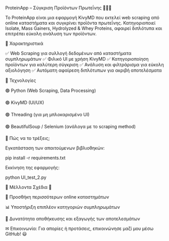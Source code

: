 ProteinApp – Σύγκριση Προϊόντων Πρωτεΐνης 🏋️‍♂️💪

Το ProteinApp είναι μια εφαρμογή KivyMD που εκτελεί web scraping από online καταστήματα και συγκρίνει προϊόντα πρωτεΐνης.
Κατηγοριοποιεί Isolate, Mass Gainers, Hydrolyzed & Whey Proteins, αφαιρεί διπλότυπα και επιτρέπει εύκολη ανάλυση των προϊόντων.

🔹 Χαρακτηριστικά

✅ Web Scraping για συλλογή δεδομένων από καταστήματα συμπληρωμάτων
✅ Φιλικό UI με χρήση KivyMD
✅ Κατηγοριοποίηση προϊόντων για καλύτερη σύγκριση
✅ Ανάλυση και φιλτράρισμα για εύκολη αξιολόγηση
✅ Αυτόματη αφαίρεση διπλότυπων για ακριβή αποτελέσματα

🔹 Τεχνολογίες

🟢 Python (Web Scraping, Data Processing)

🟢 KivyMD (UI/UX)

🟢 Threading (για μη μπλοκαρισμένο UI)

🟢 BeautifulSoup / Selenium (ανάλογα με το scraping method)

🔹 Πώς να το τρέξεις;

Εγκατάσταση των απαιτούμενων βιβλιοθηκών:

pip install -r requirements.txt

Εκκίνηση της εφαρμογής:

python UI_test_2.py

🔹 Μέλλοντα Σχέδια 🚀

🔄 Προσθήκη περισσότερων online καταστημάτων

📊 Υποστήριξη επιπλέον κατηγοριών συμπληρωμάτων

💾 Δυνατότητα αποθήκευσης και εξαγωγής των αποτελεσμάτων

✉ Επικοινωνία: Για απορίες ή προτάσεις, επικοινώνησε μαζί μου μέσω GitHub! 😃

